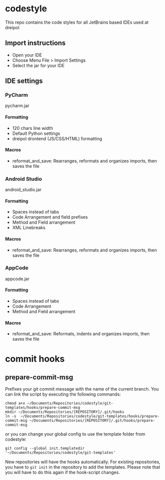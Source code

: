 # codestyle
This repo contains the code styles for all JetBrains based IDEs used at dreipol

## Import instructions
- Open your IDE
- Choose Menu File > Import Settings
- Select the jar for your IDE


## IDE settings
### PyCharm
pycharm.jar

#### Formatting
- 120 chars line width
- Default Python settings
- dreipol drontend (JS/CSS/HTML) formatting

#### Macros
- reformat_and_save: Rearranges, reformats and organizes imports, then saves the file

### Android Studio
android_studio.jar

#### Formatting
- Spaces instead of tabs
- Code Arrangement and field prefixes
- Method and Field arrangement
- XML Linebreaks

#### Macros
- reformat_and_save: Rearranges, reformats and organizes imports, then saves the file

### AppCode
appcode.jar

#### Formatting
- Spaces instead of tabs
- Code Arrangement
- Method and Field arrangement

#### Macros
- reformat_and_save: Reformats, indents and organizes imports, then saves the file

# commit hooks

## prepare-commit-msg
Prefixes your git commit message with the name of the current branch.
You can link the script by executing the following commands:
```
chmod a+x ~/Documents/Repositories/codestyle/git-templates/hooks/prepare-commit-msg
mkdir ~/Documents/Repositories/[REPOSITORY]/.git/hooks
ln -s  ~/Documents/Repositories/codestyle/git-templates/hooks/prepare-commit-msg ~/Documents/Repositories/[REPOSITORY]/.git/hooks/prepare-commit-msg
```
or you can change your global config to use the template folder from codestyle:
```
git config --global init.templatedir '~/Documents/Repositories/codestyle/git-templates'
```
New repositories will have the hooks automatically. For existing repositories, you have to `git init` in the repository to add the templates. Please note that you will have to do this again if the hook-script changes.
